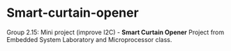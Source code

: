 # Smart-curtain-opener
Group 2.15: Mini project (improve I2C) - **Smart Curtain Opener**
Project from Embedded System Laboratory and Microprocessor class.

<!-- [Demonstration video]()

![](picture/) -->
